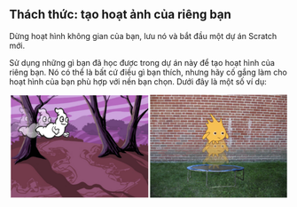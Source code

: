 ## Thách thức: tạo hoạt ảnh của riêng bạn

Dừng hoạt hình không gian của bạn, lưu nó và bắt đầu một dự án Scratch mới.

Sử dụng những gì bạn đã học được trong dự án này để tạo hoạt hình của riêng bạn. Nó có thể là bất cứ điều gì bạn thích, nhưng hãy cố gắng làm cho hoạt hình của bạn phù hợp với nền bạn chọn. Dưới đây là một số ví dụ:

![ảnh chụp màn hình](images/space-egs.png)